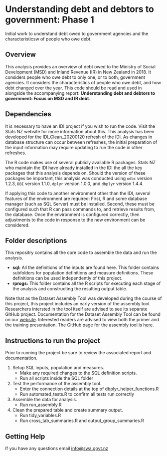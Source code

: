 # Understanding debt and debtors to government: Phase 1
Initial work to understand debt owed to government agencies and the characteristicsw of people who owe debt.

## Overview
This analysis provides an overview of debt owed to the Ministry of Social Development (MSD) and Inland Revenue (IR) in New Zealand in 2018. It considers people who owe debt to only one, or to both, government agencies.
It considers the characteristics of people who owe debt, and how debt changed over the year.
This code should be read and used in alongside the accompanying report: **Understanding debt and debtors to government:
Focus on MSD and IR debt**.

## Dependencies
It is necessary to have an IDI project if you wish to run the code.
 Visit the Stats NZ website for more information about this. 
This analysis has been developed for the IDI_Clean_20200120 refresh of the IDI.
 As changes in database structure can occur between refreshes, the initial preparation
 of the input information may require updating to run the code in other refreshes.

The R code makes use of several publicly available R packages. Stats NZ who maintain the IDI
have already installed in the IDI the all the key packages that this analysis depends on. Should the version of 
these packages be important, this analysis was conducted using `odbc` version 1.2.3,
 `DBI` version 1.1.0, `dplyr` version 1.0.0, and `dbplyr` version 1.4.4.

If applying this code to another environment other than the IDI, several features of the environment
 are required: First, R and some database manager (such as SQL Server) must be installed. Second, these 
must be configured such that R can pass commands to, and retrieve results from, the database. Once the 
environment is configured correctly, then adjustments to the code in response to the new environment can
 be considered.

## Folder descriptions
This repositry contains all the core code to assemble the data and run the analysis.

* **sql:** All the definitions of the inputs are found here. This folder contains subfolders for population definitions and measure definitions. These definitions can be used independently of this project.
* **rprogs:** This folder contains all the R scripts for executing each stage of the analysis and constructing the resulting output table.

Note that as the Dataset Assembly Tool was developed during the course of this project, this project includes an early
version of the assembly tool. Researchers intersted in the tool itself are advised to see its separate GitHub project.
Documentation for the Dataset Assembly Tool can be found on our [website](https://swa.govt.nz/publications/guidance/). Interested readers are advised to view both the primer and the training presentation.
The GitHub page for the assembly tool is [here](https://github.com/nz-social-wellbeing-agency/dataset_assembly_tool).

## Instructions to run the project

Prior to running the project be sure to review the associated report and documentation.

1. Setup SQL inputs, population and measures.
	* Make any required changes to the SQL definition scripts.
	* Run all scripts inside the SQL folder
2. Test the performance of the assembly tool.
	* Enter the connection details at the top of dbplyr_helper_functions.R
	* Run automated_tests.R to confirm all tests run correctly
3. Assemble the data for analysis.
	* Run run_assembly.R
4. Clean the prepared table and create summary output.
	* Run tidy_variables.R
	* Run cross_tab_summaries.R and output_group_summaries.R

## Getting Help
If you have any questions email info@swa.govt.nz

